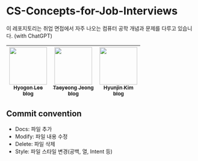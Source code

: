 # CS-Concepts-for-Job-Interviews
이 레포지토리는 취업 면접에서 자주 나오는 컴퓨터 공학 개념과 문제를 다루고 있습니다. (with ChatGPT)


<!-- ALL-CONTRIBUTORS-LIST:START - Do not remove or modify this section -->
<!-- prettier-ignore -->
| [<img src="https://avatars.githubusercontent.com/u/45483116?v=4" width="100px;"/><br /><sub><b>Hyogon Lee</b></sub>](https://github.com/LeeHyogon)<br />[<sub><b>blog</b></sub>](https://velog.io/@gon109)<br />        | [<img src="https://avatars.githubusercontent.com/u/30463982?v=4" width="100px;"/><br /><sub><b>Taeyeong Jeong</b></sub>](https://github.com/Paransaik)<br />[<sub><b>blog</b></sub>](https://blog.naver.com/set_star)<br /> | [<img src="https://avatars.githubusercontent.com/u/90509229?v=4" width="100px;"/><br /><sub><b>Hyunjin Kim</b></sub>](https://github.com/dev-hjkim)<br />[<sub><b>blog</b></sub>](https://velog.io/@guswlsapdlf)<br />          |
| :-----------------------------------------------------------------------------------------------------------------------------------------------------------------: | :-----------------------------------------------------------------------------------------------------------------------------------------------------------------------: | :-------------------------------------------------------------------------------------------------------------------------------------------------------------------: |

<!-- ALL-CONTRIBUTORS-LIST:END -->


## Commit convention

- Docs: 파일 추가
- Modify: 파일 내용 수정
- Delete: 파일 삭제
- Style: 파일 스타일 변경(공백, 열, Intent 등)